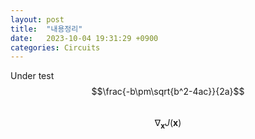 ```yaml
---
layout: post
title:  "내용정리"
date:   2023-10-04 19:31:29 +0900
categories: Circuits
---
```


Under test
$$\frac{-b\pm\sqrt{b^2-4ac}}{2a}$$<br>
$$ \nabla_\boldsymbol{x} J(\boldsymbol{x}) $$